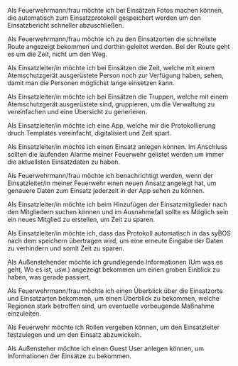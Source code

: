 Als Feuerwehrmann/frau möchte ich bei Einsätzen Fotos machen 
können, die automatisch zum Einsatzprotokoll gespeichert 
werden um den Einsatzbericht schneller abzuschließen.

Als Feuerwehrmann/frau möchte ich zu den Einsatzorten die schnellste
Route angezeigt bekommen und dorthin geleitet werden.
Bei der Route geht es um die Zeit, nicht um den Weg.

Als Einsatzleiter/in möchte ich bei Einsätzen die Zeit,
welche mit einem Atemschutzgerät ausgerüstete Person noch zur Verfügung haben,
sehen, damit man die Personen möglichst lange einsetzen kann.

Als Einsatzleiter/in möchte ich bei Einsätzen die Truppen,
welche mit einem Atemschutzgerät ausgerüstete sind, gruppieren,
um die Verwaltung zu vereinfachen und eine Übersicht zu generieren.

Als Einsatzleiter/in möchte ich eine App,
welche mir die Protokollierung druch 
Templates vereinfacht, digitalisiert und Zeit spart.

Als Einsatzleiter/in möchte ich einen Einsatz anlegen können. 
Im Anschluss sollten die laufenden Alarme meiner Feuerwehr gelistet werden 
um immer die aktuellsten Einsatzdaten zu haben.

Als Feuerwehrmann/frau möchte ich benachrichtigt werden, 
wenn der Einsatzleiter/in meiner Feuerwehr einen neuen Ansatz angelegt hat,
um genauere Daten zum Einsatz jederzeit in der App sehen zu können.

Als Einsatzleiter/in möchte ich beim Hinzufügen der Einsatzmitglieder nach den Mitgliedern 
suchen können und im Ausnahmefall sollte es Möglich sein ein neues Mitglied zu erstellen,
um Zeit zu sparen.

Als Einsatzleiter/in möchte ich, dass das Protokoll automatisch in das syBOS nach dem speichern übertragen wird,
um eine erneute Eingabe der Daten zu verhindern und somit Zeit zu sparen.

Als Außenstehender möchte ich grundlegende Informationen (Um was es geht, Wo es ist, usw.) angezeigt bekommen
um einen groben Einblick zu haben, was gerade passiert.

Als Feuerwehrmann/frau möchte ich einen Überblick über die Einsatzorte und Einsatzarten bekommen, 
um einen Überblick zu bekommen, welche Regionen stark betroffen sind, um eventuelle vorbeugende Maßnahme einzuleiten. 

Als Feuerwehr möchte ich Rollen vergeben können, um den Einsatzleiter festzulegen und um den Einsatz abzuwickeln.

Als Außensteher möchte ich einen Guest User anlegen können, um Informationen der Einsätze zu bekommen. 
